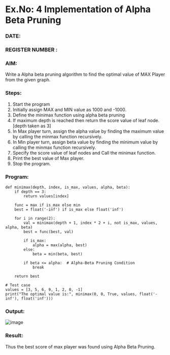 # Ex.No: 4   Implementation of Alpha Beta Pruning 
### DATE:                                                                            
### REGISTER NUMBER : 
### AIM: 
Write a Alpha beta pruning algorithm to find the optimal value of MAX Player from the given graph.
### Steps:
1. Start the program
2. Initially  assign MAX and MIN value as 1000 and -1000.
3.  Define the minimax function  using alpha beta pruning
4.  If maximum depth is reached then return the score value of leaf node. [depth taken as 3]
5.  In Max player turn, assign the alpha value by finding the maximum value by calling the minmax function recursively.
6.  In Min player turn, assign beta value by finding the minimum value by calling the minmax function recursively.
7.  Specify the score value of leaf nodes and Call the minimax function.
8.  Print the best value of Max player.
9.  Stop the program. 

### Program:
```
def minimax(depth, index, is_max, values, alpha, beta):
    if depth == 3:
        return values[index]

    func = max if is_max else min
    best = float('-inf') if is_max else float('inf')

    for i in range(2):
        val = minimax(depth + 1, index * 2 + i, not is_max, values, alpha, beta)
        best = func(best, val)

        if is_max:
            alpha = max(alpha, best)
        else:
            beta = min(beta, best)

        if beta <= alpha:  # Alpha-Beta Pruning Condition
            break

    return best

# Test case
values = [3, 5, 6, 9, 1, 2, 0, -1]
print("The optimal value is:", minimax(0, 0, True, values, float('-inf'), float('inf')))
```

### Output:
![image](https://github.com/user-attachments/assets/f6a0bcb6-f68a-4cb9-8483-19c4f39dae98)



### Result:
Thus the best score of max player was found using Alpha Beta Pruning.
